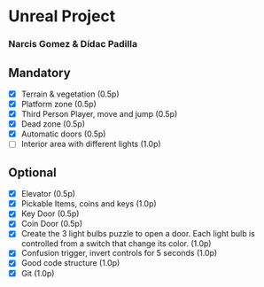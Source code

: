 # Unreal Project
### Narcis Gomez & Dídac Padilla

## Mandatory

- [x] Terrain & vegetation (0.5p)
- [x] Platform zone (0.5p)
- [x] Third Person Player, move and jump (0.5p)
- [x] Dead zone (0.5p)
- [x] Automatic doors (0.5p)
- [ ] Interior area with different lights (1.0p)

## Optional

- [x] Elevator (0.5p)
- [x] Pickable Items, coins and keys (1.0p)
- [x] Key Door (0.5p)
- [x] Coin Door (0.5p)
- [x] Create the 3 light bulbs puzzle to open a door. Each light bulb is controlled from a switch that change its color. (1.0p)
- [x] Confusion trigger, invert controls for 5 seconds (1.0p)
- [x] Good code structure (1.0p)
- [x] Git (1.0p)